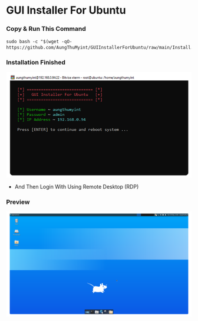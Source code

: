 # GUI Installer For Ubuntu

### Copy & Run This Command
```shell
sudo bash -c "$(wget -qO- https://github.com/AungThuMyint/GUIInstallerForUbuntu/raw/main/Install.sh)"
```

### Installation Finished
<img src=https://raw.githubusercontent.com/AungThuMyint/GUIInstallerForUbuntu/main/Finish.png>

* And Then Login With Using Remote Desktop (RDP)

### Preview
<img src=https://raw.githubusercontent.com/AungThuMyint/GUIInstallerForUbuntu/main/Output.png>
